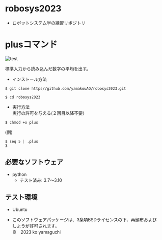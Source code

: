 # robosys2023
* ロボットシステム学の練習リポジトリ

# plusコマンド
![test](https://github.com/yamakouAO/robosys2023/actions/workflows/test.yml/badge.svg)

標準入力から読み込んだ数字の平均を出す。

* インストール方法

```   
$ git clone https//github.com/yamakouAO/robosys2023.git

$ cd robosys2023  
```

* 実行方法  
実行の許可を与える(２回目以降不要）  
```  
$ chmod +x plus  
```    

(例)  
```
$ seq 5 | .plus  
3  
```  

## 必要なソフトウェア
* python
  * テスト済み: 3.7～3.10

## テスト環境
* Ubuntu

* このソフトウェアパッケージは、3条項BSDライセンスの下、再頒布およびしようが許可されます。  
©　2023 ko yamaguchi
